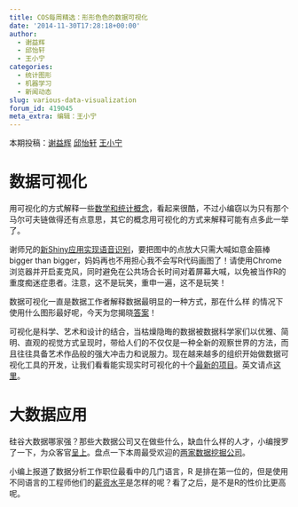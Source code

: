 ```yaml
---
title: COS每周精选：形形色色的数据可视化
date: '2014-11-30T17:28:18+00:00'
author:
  - 谢益辉
  - 邱怡轩
  - 王小宁
categories:
  - 统计图形
  - 机器学习
  - 新闻动态
slug: various-data-visualization
forum_id: 419045
meta_extra: 编辑：王小宁
---
```


本期投稿：[谢益辉](http://yihui.name/) [邱怡轩](http://yixuan.cos.name/cn/) [王小宁](http://weibo.com/wangxiaoningtongxue/profile?rightmod=1&wvr=6&mod=personinfo)

# 数据可视化 

用可视化的方式解释一些[数学和统计概念](http://setosa.io/ev/)，看起来很酷，不过小编窃以为只有那个马尔可夫链做得还有点意思，其它的概念用可视化的方式来解释可能有点多此一举了。

谢师兄的[新Shiny应用实现语音识别](https://yihui.shinyapps.io/voice/)，要把图中的点放大只需大喊如意金箍棒bigger than bigger，妈妈再也不用担心我不会写R代码画图了！请使用Chrome浏览器并开启麦克风，同时避免在公共场合长时间对着屏幕大喊，以免被当作R的重度痴迷症患者。注意，这不是玩笑，重申一遍，这不是玩笑！

<!--more-->

数据可视化一直是数据工作者解释数据最明显的一种方式，那在什么样 的情况下使用什么图形最好呢，今天为您揭晓[答案](http://www.ruanyifeng.com/blog/2014/11/basic-charts.html)！

可视化是科学、艺术和设计的结合，当枯燥隐晦的数据被数据科学家们以优雅、简明、直观的视觉方式呈现时，带给人们的不仅仅是一种全新的观察世界的方法，而且往往具备艺术作品般的强大冲击力和说服力。现在越来越多的组织开始做数据可视化工具的开发，让我们看看能实现实时可视化的十个[最新的项目](http://www.ctocio.com/bigdata/16907.html)。英文请点[这里](http://www.pcworld.com/article/2450480/10-amazing-data-driven-websites-that-will-change-the-way-you-see-the-world.html)。

# 大数据应用

硅谷大数据哪家强？那些大数据公司又在做些什么，缺血什么样的人才，小编搜罗了一下，为众客官[呈上](http://www.36kr.com/p/217302.html)。盘点一下本周最受欢迎的[两家数据挖掘公司](http://www.ctocio.com/ccnews/17523.html)。

小编上报道了数据分析工作职位最看中的几门语言，R 是排在第一位的，但是使用不同语言的工程师他们的[薪资水平](http://www.ctocio.com/ccnews/17517.html)是怎样的呢？看了之后，是不是R的性价比更高呢。
